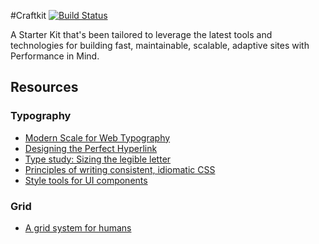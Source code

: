 #Craftkit
[![Build Status](https://travis-ci.org/johngerome/frontend-starter-kit.svg?branch=master)](https://travis-ci.org/johngerome/frontend-starter-kit)

A Starter Kit that's been tailored to leverage the latest tools and technologies for building fast, maintainable, scalable, adaptive sites with Performance in Mind.

## Resources

### Typography
 - [Modern Scale for Web Typography](http://typecast.com/blog/a-more-modern-scale-for-web-typography)
 - [Designing the Perfect Hyperlink](http://sixrevisions.com/usability/hyperlink-design/)
 - [Type study: Sizing the legible letter](http://blog.typekit.com/2011/11/09/type-study-sizing-the-legible-letter/)
 - [Principles of writing consistent, idiomatic CSS](https://github.com/necolas/idiomatic-css)
 - [Style tools for UI components](http://suitcss.github.io/)

### Grid
 - [A grid system for humans](http://jeet.gs/)
